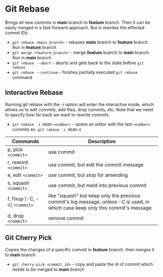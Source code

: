 # Git Rebase

Brings all new commits in **main** branch to **feature** branch. Then it can be easily merged in a fast-forward approach. But is rewrites the effected commit IDs

- `git rebase <main_branch>` - rebases **main** branch to **feature** branch. Run in **feature** branch
- `git merge <feature_branch>` - merge **feature** branch to **main** branch. Run in **main** branch
- `git rebase --abort` - aborts and gets back to the state before `git rebase`
- `git rebase --continue` - finishes partially executed `git rebase` command

## Interactive Rebase

Running git rebase with the -i option will enter the interactive mode, which allows us to edit commits, add files, drop commits, etc. Note that we need to specify how far back we want to rewrite commits.

- `git rebase -i HEAD~<number>` - opens an editor with the last `<number>` commits ex. `git rebase -i HEAD~4`

| **Commands**                 | **Description**                                                                                                                 |
| ---------------------------- | ------------------------------------------------------------------------------------------------------------------------------- |
| p, pick `<commit>`           | use commit                                                                                                                      |
| r, reword `<commit>`         | use commit, but edit the commit message                                                                                         |
| e, edit `<commit>`           | use commit, but stop for amending                                                                                               |
| s, squash `<commit>`         | use commit, but meld into previous commit                                                                                       |
| f, fixup [-C, -c] `<commit>` | like "squash" but keep only the previous commit's log message, unless -C is used, in which case keep only this commit's message |
| d, drop `<commit>`           | remove commit                                                                                                                   |

## Git Cherry Pick

Copies the changes of a specific commit in **feature** branch, then merges it to **main** branch

- `git cherry-pick <commit_id>` - copy and paste the id of commit which needs to be merged to **main** branch
